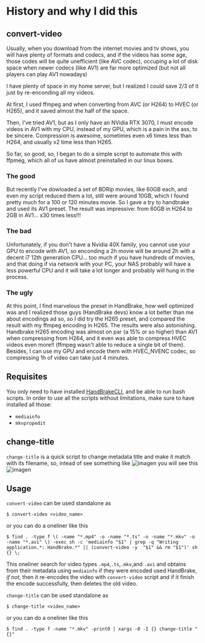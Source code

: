  # History and why I did this
 
## convert-video
Usually, when you download from the internet movies and tv shows, you will have plenty of formats and codecs, and if the videos has some age, those codes will be quite unefficient (like AVC codec), occuping a lot of disk space when newer codecs (like AV1) are far more optimized (but not all players can play AV1 nowadays)

I have plenty of space in my home server, but I realized I could save 2/3 of it just by re-enconding all my videos.

At first, I used ffmpeg and when converting from AVC (or H264) to HVEC (or H265), and it saved almost the half of the space.

Then, I've tried AV1, but as I only have an NVidia RTX 3070, I must encode videos in AV1 with my CPU, instead of my GPU, which is a pain in the ass, to be sincere. Compression is awesome, sometimes even x6 times less than H264, and usually x2 time less than H265.

So far, so good, so, I began to do a simple script to automate this with ffpmeg, which all of us have almost preinstalled in our linux boxes.

### The good

But recently I've dowloaded a set of BDRip movies, like 60GB each, and even my script reduced them a lot, still were around 10GB, which I found pretty much for a 100 or 120 minutes movie. So I gave a try to handbrake and used its AV1 preset. The result was impressive: from 60GB in H264 to 2GB in AV1... x30 times less!!!

### The bad

Unfortunately, if you don't have a Nvidia 40X family, you cannot use your GPU to encode with AV1, so enconding a 2h movie will be around 2h with a decent i7 12th generation CPU... too much if you have hundreds of movies, and that doing if via network with your PC, your NAS probably will have a less powerful CPU and it will take a lot longer and probably will hung in the process.

### The ugly

At this point, I find marvelous the preset in HandBrake, how well optimized was and I realized those guys (HandBrake devs) know a lot better than me about encodings ad so, so I did try the H265 preset, and compared the result with my ffmpeg encoding in H265. The results were also astonishing. Handbrake H265 encoding was almost on par (a 15% or so higher) than AV1 when compressing from H264, and it even was able to compress HVEC videos even more!! (ffmpeg wasn't able to reduce a single bit of them). Besides, I can use my GPU and encode them with HVEC_NVENC codec, so compressing 1h of video can take just 4 minutes.

## Requisites

You only need to have installed [HandBrakeCLI](https://handbrake.fr/downloads2.php), and be able to run bash scripts.
In order to use all the scripts without limitations, make sure to have installed all those:
 - `mediainfo`
 - `mkvpropedit`

## change-title
`change-title` is a quick script to change metadata title and make it match with its filename, so, intead of see something like
![imagen](https://github.com/user-attachments/assets/8d1019f0-e931-49cc-8770-2195a7e9ad17)
you will see this
![imagen](https://github.com/user-attachments/assets/ead048a4-79ae-47a6-a64f-60e8571709a5)


## Usage
`convert-video` can be used standalone as
 
```
$ convert-video <video_name>
```
or you can do a oneliner like this
```
$ find . -type f \( -name "*.mp4" -o -name "*.ts" -o -name "*.mkv" -o -name "*.avi" \) -exec sh -c 'mediainfo "$1" | grep -q "Writing application.*: HandBrake.*" || (convert-video -y  "$1" && rm "$1")' sh {} \;
```
This oneliner search for video types `.mp4`,`.ts`,`.mkv`,and `.avi` and obtains from their metadata using `mediainfo` if they were encoded used HandBrake, *if not*, then it re-encodes the video with `convert-video` script and if it finish the encode successfully, then deletes the old video.

`change-title` can be used standalone as
```
$ change-title <video_name>
```
or you can do a oneliner like this
```
$ find . -type f -name "*.mkv" -print0 | xargs -0 -I {} change-title "{}"

```


